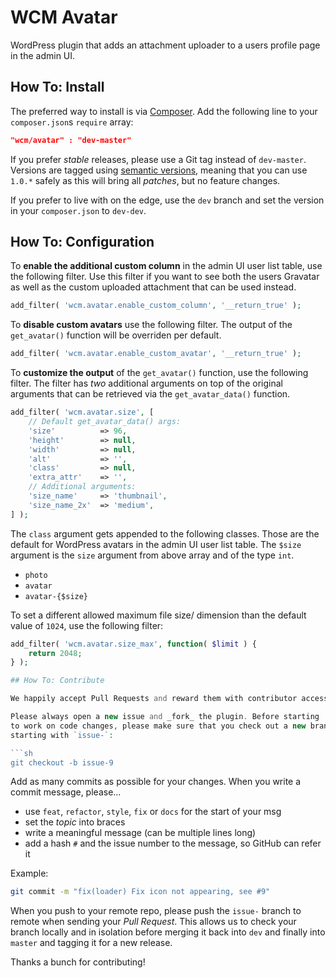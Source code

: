 # WCM Avatar

WordPress plugin that adds an attachment uploader to a users profile
page in the admin UI.

## How To: Install

The preferred way to install is via [Composer]().
Add the following line to your `composer.json`s `require` array:

```json
"wcm/avatar" : "dev-master"
```

If you prefer _stable_ releases, please use a Git tag instead of `dev-master`.
Versions are tagged using [semantic versions](http://semver.org/), meaning
that you can use `1.0.*` safely as this will bring all _patches_, but no
feature changes.

If you prefer to live with on the edge, use the `dev` branch and set
the version in your `composer.json` to `dev-dev`.

## How To: Configuration

To **enable the additional custom column** in the admin UI user list table,
use the following filter. Use this filter if you want to see both the users
Gravatar as well as the custom uploaded attachment that can be used instead.

```php
add_filter( 'wcm.avatar.enable_custom_column', '__return_true' );
```

To **disable custom avatars** use the following filter. The output of
the `get_avatar()` function will be overriden per default.

```php
add_filter( 'wcm.avatar.enable_custom_avatar', '__return_true' );
```

To **customize the output** of the `get_avatar()` function, use the
following filter. The filter has _two_ additional arguments on top
of the original arguments that can be retrieved via the
`get_avatar_data()` function.

```php
add_filter( 'wcm.avatar.size', [
	// Default get_avatar_data() args:
	'size'          => 96,
	'height'        => null,
	'width'         => null,
	'alt'           => '',
	'class'         => null,
	'extra_attr'    => '',
	// Additional arguments:
	'size_name'     => 'thumbnail',
	'size_name_2x'  => 'medium',
] );
```

The `class` argument gets appended to the following classes. Those are
the default for WordPress avatars in the admin UI user list table. The
`$size` argument is the `size` argument from above array and of the
type `int`.

 * `photo`
 * `avatar`
 * `avatar-{$size}`

To set a different allowed maximum file size/ dimension than the default
value of `1024`, use the following filter:

```php
add_filter( 'wcm.avatar.size_max', function( $limit ) {
	return 2048;
} );

## How To: Contribute

We happily accept Pull Requests and reward them with contributor access!

Please always open a new issue and _fork_ the plugin. Before starting
to work on code changes, please make sure that you check out a new branch
starting with `issue-`:

```sh
git checkout -b issue-9
```

Add as many commits as possible for your changes. When you write a commit
message, please…

 * use `feat`, `refactor`, `style`, `fix` or `docs` for the start of your msg
 * set the _topic_ into braces
 * write a meaningful message (can be multiple lines long)
 * add a hash `#` and the issue number to the message, so GitHub can refer it

Example:

```sh
git commit -m "fix(loader) Fix icon not appearing, see #9"
```

When you push to your remote repo, please push the `issue-` branch to
remote when sending your _Pull Request_. This allows us to check your
branch locally and in isolation before merging it back into `dev` and
finally into `master` and tagging it for a new release.

Thanks a bunch for contributing!